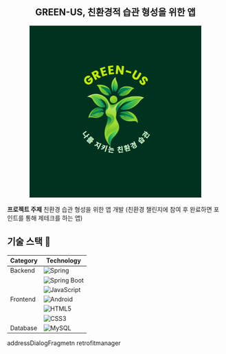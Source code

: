 <h2 align="center">GREEN-US, 친환경적 습관 형성을 위한 앱</h2>

<p align="center">
  <img src="https://github.com/green-us-2024/green-us/blob/main/backend/src/main/resources/static/images/login-image.jpg" alt="green-us main logo" width="400px" height="400px"/>
</p>


**프로젝트 주제** 친환경 습관 형성을 위한 앱 개발 (친환경 챌린지에 참여 후 완료하면 포인트를 통해 제테크를 하는 앱)

## 기술 스택 :pushpin:

| Category  | Technology        |
|-----------|-------------------|
| Backend   | ![Spring](https://img.shields.io/badge/Spring-6DB33F?logo=spring&logoColor=white) |
|           | ![Spring Boot](https://img.shields.io/badge/Spring%20Boot-6DB33F?logo=springboot&logoColor=white) |
|           | ![JavaScript](https://img.shields.io/badge/JavaScript-F7DF1E?logo=javascript&logoColor=black) |
| Frontend  | ![Android](https://img.shields.io/badge/Android-3DDC84?logo=android&logoColor=white) |
|           | ![HTML5](https://img.shields.io/badge/HTML5-E34F26?logo=html5&logoColor=white) |
|           | ![CSS3](https://img.shields.io/badge/CSS3-1572B6?logo=css3&logoColor=white) |
| Database  | ![MySQL](https://img.shields.io/badge/MySQL-4479A1?logo=mysql&logoColor=white) |




addressDialogFragmetn
retrofitmanager
